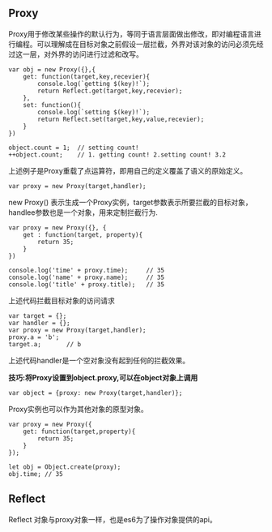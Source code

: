 ## Proxy ##

Proxy用于修改某些操作的默认行为，等同于语言层面做出修改，即对编程语言进行编程。可以理解成在目标对象之前假设一层拦截，外界对该对象的访问必须先经过这一层，对外界的访问进行过滤和改写。

	var obj = new Proxy({},{
		get: function(target,key,recevier){
			console.log(`getting $(key)!`);
			return Reflect.get(target,key,recevier);
		},
		set: function(){
			console.log(`setting $(key)!`);
			return Reflect.set(target,key,value,recevier);
		}		
	})

	object.count = 1;  // setting count!
	++object.count;    // 1. getting count! 2.setting count! 3.2

上述例子是Proxy重载了点运算符，即用自己的定义覆盖了语义的原始定义。

	var proxy = new Proxy(target,handler);

new Proxy() 表示生成一个Proxy实例，target参数表示所要拦截的目标对象，handlee参数也是一个对象，用来定制拦截行为.

	var proxy = new Proxy({}, {
		get : function(target, property){
			return 35;
		}
	})
	
	console.log('time' + proxy.time);     // 35
	console.log('name' + proxy.name);     // 35
	console.log('title' + proxy.title);   // 35

上述代码拦截目标对象的访问请求

	var target = {};
	var handler = {};
	var proxy = new Proxy(target,handler);
	proxy.a = 'b';
	target.a;       // b

上述代码handler是一个空对象没有起到任何的拦截效果。<br>

**技巧:将Proxy设置到object.proxy,可以在object对象上调用**

	var object = {proxy: new Proxy(target,handler)};

Proxy实例也可以作为其他对象的原型对象。

	var proxy = new Proxy({
		get: function(target,property){
			return 35;
		}
	});

	let obj = Object.create(proxy);
	obj.time; // 35



## Reflect ##

Reflect 对象与proxy对象一样，也是es6为了操作对象提供的api。

